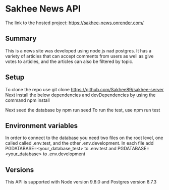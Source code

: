 # **Sakhee News API**

The link to the hosted project: https://sakhee-news.onrender.com/

## Summary

This is a news site was developed using node.js nad postgres. It has a variety of articles that can accept comments from users as well as give votes to articles, and the articles can also be filtered by topic.

## Setup

To clone the repo use git clone https://github.com/Sakhee89/sakhee-server
Next install the below dependencies and devDependencies by using the command npm install

Next seed the database by npm run seed
To run the test, use npm run test

## Environment variables

In order to connect to the database you need two files on the root level, one called called .env.test, and the other .env.development.
In each file add PGDATABASE=<your_database_test> to .env.test and PGDATABASE=<your_database> to .env.development

## Versions

This API is supported with Node version 9.8.0 and Postgres version 8.7.3
